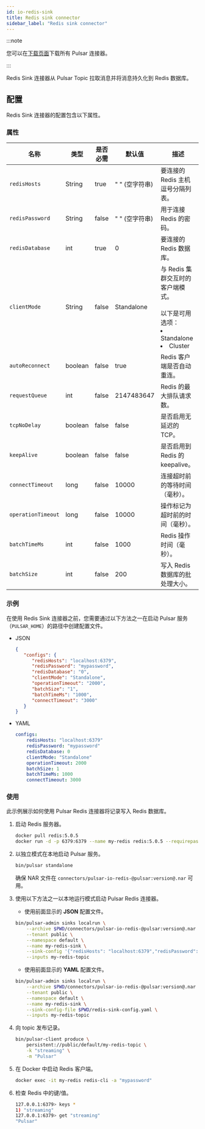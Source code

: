 ```yaml
---
id: io-redis-sink
title: Redis sink connector
sidebar_label: "Redis sink connector"
---
```


:::note

您可以在[下载页面](pathname:///download)下载所有 Pulsar 连接器。

:::

Redis Sink 连接器从 Pulsar Topic 拉取消息并将消息持久化到 Redis 数据库。

## 配置

Redis Sink 连接器的配置包含以下属性。



### 属性

| 名称 | 类型|是否必需 | 默认值 | 描述
|------|----------|----------|---------|-------------|
| `redisHosts` |String|true|" " (空字符串) | 要连接的 Redis 主机逗号分隔列表。 |
| `redisPassword` |String|false|" " (空字符串) | 用于连接 Redis 的密码。 |
| `redisDatabase` | int|true|0  | 要连接的 Redis 数据库。 |
| `clientMode` |String| false|Standalone | 与 Redis 集群交互时的客户端模式。<br /><br />以下是可用选项：<br /><li>Standalone<br /></li><li>Cluster </li>|
| `autoReconnect` | boolean|false|true | Redis 客户端是否自动重连。 |
| `requestQueue` | int|false|2147483647 | Redis 的最大排队请求数。 |
| `tcpNoDelay` |boolean| false| false | 是否启用无延迟的 TCP。 |
| `keepAlive` | boolean|false | false |是否启用到 Redis 的 keepalive。 |
| `connectTimeout` |long| false|10000 | 连接超时前的等待时间（毫秒）。 |
| `operationTimeout` | long|false|10000 | 操作标记为超时前的时间（毫秒）。 |
| `batchTimeMs` | int|false|1000 | Redis 操作时间（毫秒）。 |
| `batchSize` | int|false|200 | 写入 Redis 数据库的批处理大小。 |


### 示例

在使用 Redis Sink 连接器之前，您需要通过以下方法之一在启动 Pulsar 服务（`PULSAR_HOME`）的路径中创建配置文件。

* JSON

  ```json
  {
     "configs": {
        "redisHosts": "localhost:6379",
        "redisPassword": "mypassword",
        "redisDatabase": "0",
        "clientMode": "Standalone",
        "operationTimeout": "2000",
        "batchSize": "1",
        "batchTimeMs": "1000",
        "connectTimeout": "3000"
     }
  }
  ```

* YAML

  ```yaml
  configs:
      redisHosts: "localhost:6379"
      redisPassword: "mypassword"
      redisDatabase: 0
      clientMode: "Standalone"
      operationTimeout: 2000
      batchSize: 1
      batchTimeMs: 1000
      connectTimeout: 3000
  ```

### 使用

此示例展示如何使用 Pulsar Redis 连接器将记录写入 Redis 数据库。

1. 启动 Redis 服务器。

   ```bash
   docker pull redis:5.0.5
   docker run -d -p 6379:6379 --name my-redis redis:5.0.5 --requirepass "mypassword"
   ```

2. 以独立模式在本地启动 Pulsar 服务。

   ```bash
   bin/pulsar standalone
   ```

   确保 NAR 文件在 `connectors/pulsar-io-redis-@pulsar:version@.nar` 可用。

3. 使用以下方法之一以本地运行模式启动 Pulsar Redis 连接器。

   * 使用前面显示的 **JSON** 配置文件。

   ```bash
   bin/pulsar-admin sinks localrun \
       --archive $PWD/connectors/pulsar-io-redis-@pulsar:version@.nar \
       --tenant public \
       --namespace default \
       --name my-redis-sink \
       --sink-config '{"redisHosts": "localhost:6379","redisPassword": "mypassword","redisDatabase": "0","clientMode": "Standalone","operationTimeout": "3000","batchSize": "1"}' \
       --inputs my-redis-topic
   ```

   * 使用前面显示的 **YAML** 配置文件。

    ```bash
    bin/pulsar-admin sinks localrun \
        --archive $PWD/connectors/pulsar-io-redis-@pulsar:version@.nar \
        --tenant public \
        --namespace default \
        --name my-redis-sink \
        --sink-config-file $PWD/redis-sink-config.yaml \
        --inputs my-redis-topic
    ```

4. 向 topic 发布记录。

   ```bash
   bin/pulsar-client produce \
       persistent://public/default/my-redis-topic \
       -k "streaming" \
       -m "Pulsar"
   ```

5. 在 Docker 中启动 Redis 客户端。

   ```bash
   docker exec -it my-redis redis-cli -a "mypassword"
   ```

6. 检查 Redis 中的键/值。

   ```bash
   127.0.0.1:6379> keys *
   1) "streaming"
   127.0.0.1:6379> get "streaming"
   "Pulsar"
   ```